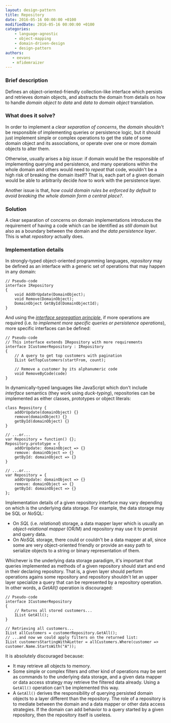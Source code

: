 ```yaml
---
layout: design-pattern
title: Repository
date: 2016-05-16 00:00:00 +0100
modifiedDate: 2016-05-16 00:00:00 +0100
categories:
    - language-agnostic
    - object-mapping
    - domain-driven-design
    - design-pattern
authors: 
   - eevans
   - mfidemraizer
---
```


### Brief description

Defines an object-oriented-friendly collection-like interface which persists and retrieves domain objects, and abstracts the domain from details on how to handle *domain object to data* and *data to domain object* translation.

### What does it solve?

In order to implement a *clear separation of concerns*, the *domain* shouldn't be responsible of implementing queries or persistence logic, but it should just implement simple or complex operations to get the state of some domain object and its associations, or operate over one or more domain objects to alter them. 

Otherwise, usually arises a *big issue*: if domain would be the responsible of implementing querying and persistence, and many operations within the whole domain and others would need to *repeat* that code, wouldn't be a high risk of breaking the domain itself? That is, each part of a given domain would be able to arbitrarily decide *how* to work with the persistence layer.

Another issue is that, *how could domain rules be enforced by default to avoid breaking the whole domain form a central place?*.

### Solution

A clear separation of concerns on domain implementations introduces the requirement of having a code which can be identified as *still domain* but also as a boundary between the domain and *the data persistence layer*. This is what *repository* actually does.

### Implementation details 

In strongly-typed object-oriented programming languages, *repository* may be defined as an interface with a generic set of operations that may happen in any domain:

	// Pseudo-code
	interface IRepository
	{
		void AddOrUpdate(DomainObject);
		void Remove(DomainObject);
		DomainObject GetById(DomainObjectId);
	}

And using the [*interface segregation principle*](https://en.wikipedia.org/wiki/Interface_segregation_principle), if more operations are required (i.e. *to implement more specific queries or persistence operations*), more specific interfaces can be defined:

    // Pseudo-code
    // This interface extends IRepository with more requirements
	interface ICustomerRepository : IRepository
	{
		// A query to get top customers with pagination
		IList GetTopCustomers(startFrom, count);

		// Remove a customer by its alphanumeric code
		void RemoveByCode(code)
	}

In dynamically-typed languages like JavaScript which don't include *interface* semantics (they work using *duck-typing*), repositories can be implemented as either classes, prototypes or object literals:

	class Repository {
		addOrUpdate(domainObject) {}		
		remove(domainObject) {}
		getById(domainObject) {}
	}

	// ...or...
	var Repository = function() {};
	Repository.prototype = {
		addOrUpdate: domainObject => {}		
		remove: domainObject => {}
		getById: domainObject => {}
	}

	// ...or...
	var Repository = {
		addOrUpdate: domainObject => {}		
		remove: domainObject => {}
		getById: domainObject => {}
	};

Implementation details of a given repository interface may vary depending on which is the underlying data storage. For example, the data storage may be SQL or *No*SQL:

- On *SQL* (i.e. *relational*) storage, a data mapper layer which is usually an *object-relational mapper* (OR/M) and repository may use it to persist and query data.
- On *NoSQL* storage, there could or couldn't be a data mapper at all, since some are very object-oriented friendly or provide an easy path to serialize objects to a string or binary representation of them.

Whichever is the underlying data storage paradigm, it's important that queries implemented as methods of a given repository should start and end in their declaring repository. That is, a given layer should perform operations agains some repository and repository shouldn't let an upper layer specialize a query that can be represented by a repository operation. In other words, a *GetAll()* operation is discouraged:

	// Pseudo-code
	interface ICustomerRepository
	{
		// Returns all stored customers...
		IList GetAll();
	}

	// Retrieving all customers...
	IList allCustomers = customerRepository.GetAll();
	// ...and now we could apply filters on the returned list:
	IList customersStartingWithALetter = allCustomers.Where(customer => customer.Name.StartsWith("A"));

It is absolutely discouraged because:

- It may retrieve all objects to memory.
- Some simple or complex filters and other kind of operations may be sent as commands to the underlying data storage, and a given data mapper or data access strategy may retrieve the filtered data already. Using a `GetAll()` operation can't be implemented this way.
- A `GetAll()` derives the responsibility of querying persisted domain objects to a layer different than the repository. The role of a repository is to mediate between the domain and a data mapper or other data access strategies. If the domain can add behavior to a query started by a given repository, then the repository itself is useless.